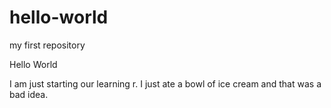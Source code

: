 # hello-world
my first repository

Hello World

I am just starting our learning r. 
I just ate a bowl of ice cream and that was a bad idea.
